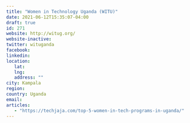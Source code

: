 ```yaml
---
title: "Women in Technology Uganda (WITU)"
date: 2021-06-12T15:35:07-04:00
draft: true
id: 271
website: http://witug.org/
website-inactive: 
twitter: wituganda
facebook: 
linkedin: 
location: 
   lat: 
   lng: 
   address: ""
city: Kampala
region: 
country: Uganda
email: 
articles:
   - "https://techjaja.com/top-5-women-in-tech-programs-in-uganda/"
---
```


